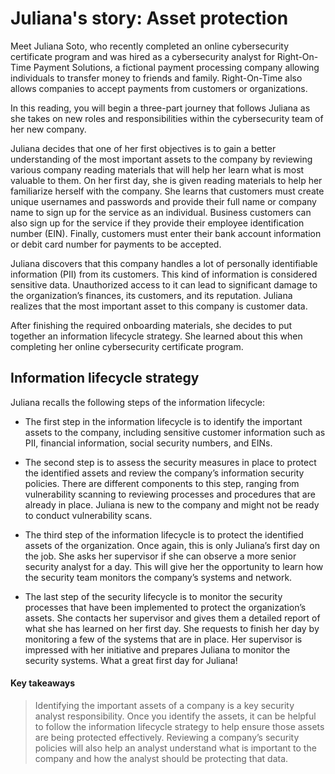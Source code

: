 # Juliana's story: Asset protection
Meet Juliana Soto, who recently completed an online cybersecurity certificate program and was hired as a cybersecurity analyst for Right-On-Time Payment Solutions, a fictional payment processing company allowing individuals to transfer money to friends and family. Right-On-Time also allows companies to accept payments from customers or organizations. 

In this reading, you will begin a three-part journey that follows Juliana as she takes on new roles and responsibilities within the cybersecurity team of her new company. 

Juliana decides that one of her first objectives is to gain a better understanding of the most important assets to the company by reviewing various company reading materials that will help her learn what is most valuable to them. On her first day, she is given reading materials to help her familiarize herself with the company. She learns that customers must create unique usernames and passwords and provide their full name or company name to sign up for the service as an individual. Business customers can also sign up for the service if they provide their employee identification number (EIN). Finally, customers must enter their bank account information or debit card number for payments to be accepted. 

Juliana discovers that this company handles a lot of personally identifiable information (PII) from its customers. This kind of information is considered sensitive data. Unauthorized access to it can lead to significant damage to the organization’s finances, its customers, and its reputation. Juliana realizes that the most important asset to this company is customer data. 

After finishing the required onboarding materials, she decides to put together an information lifecycle strategy. She learned about this when completing her online cybersecurity certificate program. 

## Information lifecycle strategy
Juliana recalls the following steps of the information lifecycle:

- The first step in the information lifecycle is to identify the important assets to the company, including sensitive customer information such as PII, financial information, social security numbers, and EINs. 

- The second step is to assess the security measures in place to protect the identified assets and review the company’s information security policies. There are different components to this step, ranging from vulnerability scanning to reviewing processes and procedures that are already in place. Juliana is new to the company and might not be ready to conduct vulnerability scans. 

- The third step of the information lifecycle is to protect the identified assets of the organization. Once again, this is only Juliana’s first day on the job. She asks her supervisor if she can observe a more senior security analyst for a day. This will give her the opportunity to learn how the security team monitors the company’s systems and network.

- The last step of the security lifecycle is to monitor the security processes that have been implemented to protect the organization’s assets. She contacts her supervisor and gives them a detailed report of what she has learned on her first day. She requests to finish her day by monitoring a few of the systems that are in place. Her supervisor is impressed with her initiative and prepares Juliana to monitor the security systems. What a great first day for Juliana! 

#### Key takeaways
> Identifying the important assets of a company is a key security analyst responsibility. Once you identify the assets, it can be helpful to follow the information lifecycle strategy to help ensure those assets are being protected effectively. Reviewing a company’s security policies will also help an analyst understand what is important to the company and how the analyst should be protecting that data.